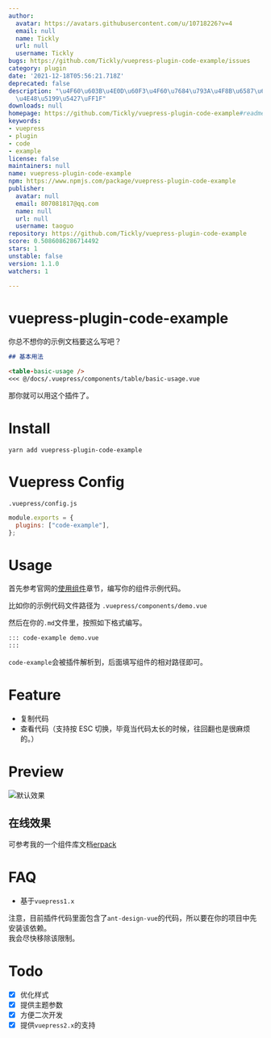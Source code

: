 ```yaml
---
author:
  avatar: https://avatars.githubusercontent.com/u/10718226?v=4
  email: null
  name: Tickly
  url: null
  username: Tickly
bugs: https://github.com/Tickly/vuepress-plugin-code-example/issues
category: plugin
date: '2021-12-18T05:56:21.718Z'
deprecated: false
description: "\u4F60\u603B\u4E0D\u60F3\u4F60\u7684\u793A\u4F8B\u6587\u6863\u8981\u8FD9\
  \u4E48\u5199\u5427\uFF1F"
downloads: null
homepage: https://github.com/Tickly/vuepress-plugin-code-example#readme
keywords:
- vuepress
- plugin
- code
- example
license: false
maintainers: null
name: vuepress-plugin-code-example
npm: https://www.npmjs.com/package/vuepress-plugin-code-example
publisher:
  avatar: null
  email: 807081817@qq.com
  name: null
  url: null
  username: taoguo
repository: https://github.com/Tickly/vuepress-plugin-code-example
score: 0.5086086286714492
stars: 1
unstable: false
version: 1.1.0
watchers: 1

---
```


# vuepress-plugin-code-example

你总不想你的示例文档要这么写吧？

```md
## 基本用法

<table-basic-usage />
<<< @/docs/.vuepress/components/table/basic-usage.vue
```

那你就可以用这个插件了。

# Install

`yarn add vuepress-plugin-code-example`

# Vuepress Config

`.vuepress/config.js`

```js
module.exports = {
  plugins: ["code-example"],
};
```

# Usage

首先参考官网的[使用组件](https://vuepress.vuejs.org/zh/guide/using-vue.html#%E4%BD%BF%E7%94%A8%E7%BB%84%E4%BB%B6)章节，编写你的组件示例代码。

比如你的示例代码文件路径为 `.vuepress/components/demo.vue`

然后在你的`.md`文件里，按照如下格式编写。

```md
::: code-example demo.vue
:::
```

`code-example`会被插件解析到，后面填写组件的相对路径即可。

# Feature

- 复制代码
- 查看代码（支持按 ESC 切换，毕竟当代码太长的时候，往回翻也是很麻烦的。）

# Preview

![默认效果](/preview/1.png)

## 在线效果

可参考我的一个组件库文档[erpack](https://tickly.github.io/erpack-docs/components/Button.html)

# FAQ

- 基于`vuepress1.x`

注意，目前插件代码里面包含了`ant-design-vue`的代码，所以要在你的项目中先安装该依赖。  
我会尽快移除该限制。

# Todo

- [x] 优化样式
- [x] 提供主题参数
- [x] 方便二次开发
- [x] 提供`vuepress2.x`的支持
